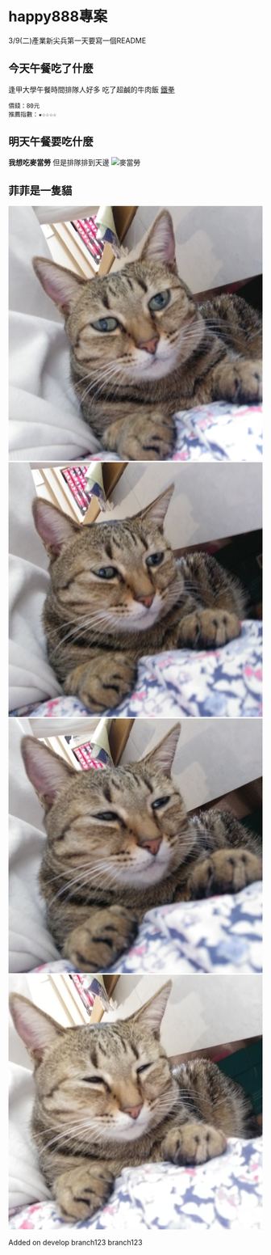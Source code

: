 # happy888專案
3/9(二)產業新尖兵第一天要寫一個README

## 今天午餐吃了什麼
逢甲大學午餐時間排隊人好多
吃了超鹹的牛肉飯 [鐵拳](https://www.facebook.com/ironbeatsteak/)
```bash
價錢：80元
推薦指數：★☆☆☆☆
```

## 明天午餐要吃什麼
**我想吃麥當勞**
但是排隊排到天邊
![麥當勞](https://cc.tvbs.com.tw/img/program/upload/2020/11/04/20201104155314-cdb87dcb.jpg)

## 菲菲是一隻貓
![菲菲想睡1](images/Eu_Q-mZVEAIDijZ.jpg)
![菲菲想睡2](images/Eu_Q_qpVoAEK9JP.jpg)
![菲菲想睡3](images/Eu_RAysUUAAAvt6.jpg)
![菲菲想睡4](images/Eu_RBziVoAUrVrD.jpg)

Added on develop branch123
branch123
